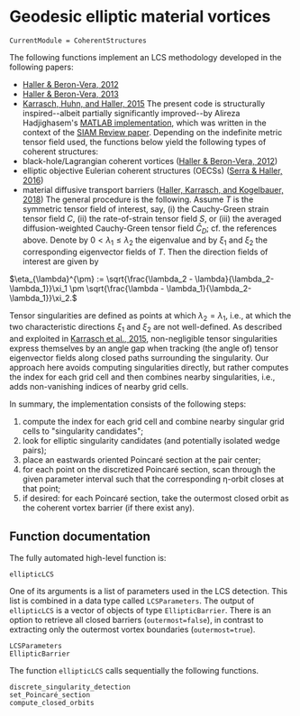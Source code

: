 # Geodesic elliptic material vortices

```@meta
CurrentModule = CoherentStructures
```
The following functions implement an LCS methodology developed in the following papers:
   * [Haller & Beron-Vera, 2012](https://dx.doi.org/10.1016/j.physd.2012.06.012)
   * [Haller & Beron-Vera, 2013](https://dx.doi.org/10.1017/jfm.2013.391)
   * [Karrasch, Huhn, and Haller, 2015](https://dx.doi.org/10.1098/rspa.2014.0639)
The present code is structurally inspired--albeit partially significantly
improved--by Alireza Hadjighasem's [MATLAB implementation](https://github.com/Hadjighasem/Elliptic_LCS_2D),
which was written in the context of the [SIAM Review paper](https://doi.org/10.1137/140983665).
Depending on the indefinite metric tensor field used, the functions below yield
the following types of coherent structures:
   * black-hole/Lagrangian coherent vortices ([Haller & Beron-Vera, 2012](https://doi.org/10.1017/jfm.2013.391))
   * elliptic objective Eulerian coherent structures (OECSs) ([Serra & Haller, 2016](https://dx.doi.org/10.1063/1.4951720))
   * material diffusive transport barriers ([Haller, Karrasch, and Kogelbauer, 2018](https://doi.org/10.1073/pnas.1720177115))
The general procedure is the following. Assume $T$ is the symmetric tensor field
of interest, say, (i) the Cauchy-Green strain tensor field $C$, (ii) the
rate-of-strain tensor field $S$, or (iii) the averaged diffusion-weighted
Cauchy-Green tensor field $\bar{C}_D$; cf. the references above. Denote by
$0<\lambda_1\leq\lambda_2$ the eigenvalue and by $\xi_1$ and $\xi_2$ the
corresponding eigenvector fields of $T$. Then the direction fields of interest
are given by

$\eta_{\lambda}^{\pm} := \sqrt{\frac{\lambda_2 - \lambda}{\lambda_2-\lambda_1}}\xi_1 \pm \sqrt{\frac{\lambda - \lambda_1}{\lambda_2-\lambda_1}}\xi_2.$

Tensor singularities are defined as points at which $\lambda_2=\lambda_1$, i.e.,
at which the two characteristic directions $\xi_1$ and $\xi_2$ are not
well-defined. As described and exploited in
[Karrasch et al., 2015](https://dx.doi.org/10.1098/rspa.2014.0639),
non-negligible tensor singularities express themselves by an angle gap when
tracking (the angle of) tensor eigenvector fields along closed paths surrounding
the singularity. Our approach here avoids computing singularities directly, but
rather computes the index for each grid cell and then combines nearby
singularities, i.e., adds non-vanishing indices of nearby grid cells.

In summary, the implementation consists of the following steps:
   1. compute the index for each grid cell and combine nearby singular grid cells
      to "singularity candidates";
   3. look for elliptic singularity candidates (and potentially isolated wedge
      pairs);
   4. place an eastwards oriented Poincaré section at the pair center;
   5. for each point on the discretized Poincaré section, scan through the given
      parameter interval such that the corresponding η-orbit closes at that point;
   6. if desired: for each Poincaré section, take the outermost closed orbit as
      the coherent vortex barrier (if there exist any).

## Function documentation

The fully automated high-level function is:

```@docs
ellipticLCS
```

One of its arguments is a list of parameters used in the LCS detection. This
list is combined in a data type called `LCSParameters`. The output of
`ellipticLCS` is a vector of objects of type `EllipticBarrier`. There is an
option to retrieve all closed barriers (`outermost=false`), in contrast to
extracting only the outermost vortex boundaries (`outermost=true`).

```@docs
LCSParameters
EllipticBarrier
```

The function `ellipticLCS` calls sequentially the following functions.

```@docs
discrete_singularity_detection
set_Poincaré_section
compute_closed_orbits
```
